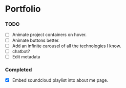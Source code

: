 # Portfolio

### TODO
- [ ] Animate project containers on hover.  
- [ ] Animate buttons better.  
- [ ] Add an infinite carousel of all the technologies I know.  
- [ ] chatbot?  
- [ ] Edit metadata

### Completed
- [x] Embed soundcloud playlist into about me page.  